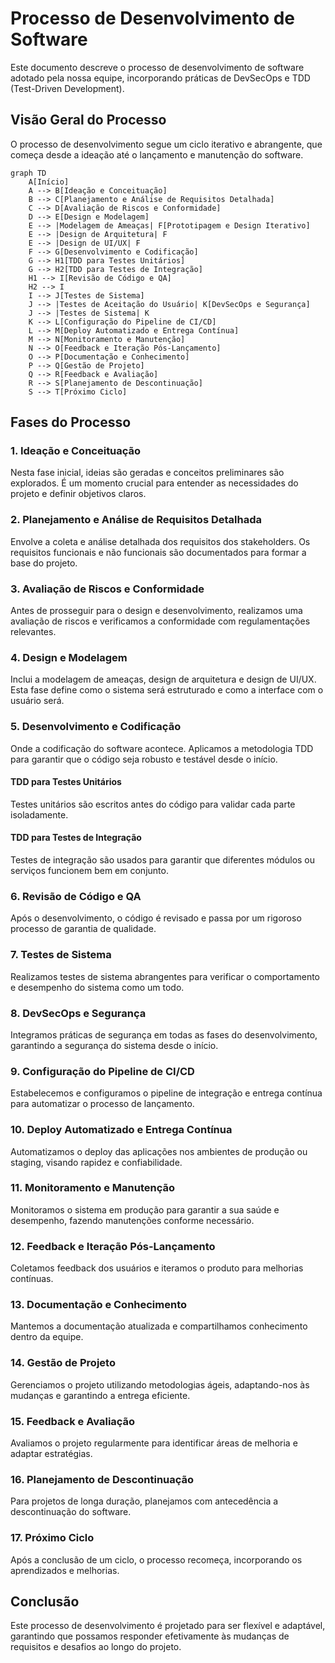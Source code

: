 # Processo de Desenvolvimento de Software

Este documento descreve o processo de desenvolvimento de software adotado pela nossa equipe, incorporando práticas de DevSecOps e TDD (Test-Driven Development).

## Visão Geral do Processo

O processo de desenvolvimento segue um ciclo iterativo e abrangente, que começa desde a ideação até o lançamento e manutenção do software.

```mermaid
graph TD
    A[Início]
    A --> B[Ideação e Conceituação]
    B --> C[Planejamento e Análise de Requisitos Detalhada]
    C --> D[Avaliação de Riscos e Conformidade]
    D --> E[Design e Modelagem]
    E --> |Modelagem de Ameaças| F[Prototipagem e Design Iterativo]
    E --> |Design de Arquitetura| F
    E --> |Design de UI/UX| F
    F --> G[Desenvolvimento e Codificação]
    G --> H1[TDD para Testes Unitários]
    G --> H2[TDD para Testes de Integração]
    H1 --> I[Revisão de Código e QA]
    H2 --> I
    I --> J[Testes de Sistema]
    J --> |Testes de Aceitação do Usuário| K[DevSecOps e Segurança]
    J --> |Testes de Sistema| K
    K --> L[Configuração do Pipeline de CI/CD]
    L --> M[Deploy Automatizado e Entrega Contínua]
    M --> N[Monitoramento e Manutenção]
    N --> O[Feedback e Iteração Pós-Lançamento]
    O --> P[Documentação e Conhecimento]
    P --> Q[Gestão de Projeto]
    Q --> R[Feedback e Avaliação]
    R --> S[Planejamento de Descontinuação]
    S --> T[Próximo Ciclo]
```

## Fases do Processo

### 1. Ideação e Conceituação
Nesta fase inicial, ideias são geradas e conceitos preliminares são explorados. É um momento crucial para entender as necessidades do projeto e definir objetivos claros.

### 2. Planejamento e Análise de Requisitos Detalhada
Envolve a coleta e análise detalhada dos requisitos dos stakeholders. Os requisitos funcionais e não funcionais são documentados para formar a base do projeto.

### 3. Avaliação de Riscos e Conformidade
Antes de prosseguir para o design e desenvolvimento, realizamos uma avaliação de riscos e verificamos a conformidade com regulamentações relevantes.

### 4. Design e Modelagem
Inclui a modelagem de ameaças, design de arquitetura e design de UI/UX. Esta fase define como o sistema será estruturado e como a interface com o usuário será.

### 5. Desenvolvimento e Codificação
Onde a codificação do software acontece. Aplicamos a metodologia TDD para garantir que o código seja robusto e testável desde o início.

#### TDD para Testes Unitários
Testes unitários são escritos antes do código para validar cada parte isoladamente.

#### TDD para Testes de Integração
Testes de integração são usados para garantir que diferentes módulos ou serviços funcionem bem em conjunto.

### 6. Revisão de Código e QA
Após o desenvolvimento, o código é revisado e passa por um rigoroso processo de garantia de qualidade.

### 7. Testes de Sistema
Realizamos testes de sistema abrangentes para verificar o comportamento e desempenho do sistema como um todo.

### 8. DevSecOps e Segurança
Integramos práticas de segurança em todas as fases do desenvolvimento, garantindo a segurança do sistema desde o início.

### 9. Configuração do Pipeline de CI/CD
Estabelecemos e configuramos o pipeline de integração e entrega contínua para automatizar o processo de lançamento.

### 10. Deploy Automatizado e Entrega Contínua
Automatizamos o deploy das aplicações nos ambientes de produção ou staging, visando rapidez e confiabilidade.

### 11. Monitoramento e Manutenção
Monitoramos o sistema em produção para garantir a sua saúde e desempenho, fazendo manutenções conforme necessário.

### 12. Feedback e Iteração Pós-Lançamento
Coletamos feedback dos usuários e iteramos o produto para melhorias contínuas.

### 13. Documentação e Conhecimento
Mantemos a documentação atualizada e compartilhamos conhecimento dentro da equipe.

### 14. Gestão de Projeto
Gerenciamos o projeto utilizando metodologias ágeis, adaptando-nos às mudanças e garantindo a entrega eficiente.

### 15. Feedback e Avaliação
Avaliamos o projeto regularmente para identificar áreas de melhoria e adaptar estratégias.

### 16. Planejamento de Descontinuação
Para projetos de longa duração, planejamos com antecedência a descontinuação do software.

### 17. Próximo Ciclo
Após a conclusão de um ciclo, o processo recomeça, incorporando os aprendizados e melhorias.

## Conclusão

Este processo de desenvolvimento é projetado para ser flexível e adaptável, garantindo que possamos responder efetivamente às mudanças de requisitos e desafios ao longo do projeto.
